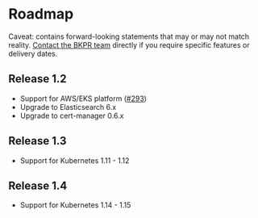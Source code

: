 # Roadmap

Caveat: contains forward-looking statements that may or may not match reality. [Contact the BKPR team](https://github.com/bitnami/kube-prod-runtime/issues/new) directly if you require specific features or delivery dates.

## Release 1.2

- Support for AWS/EKS platform ([#293](https://github.com/bitnami/kube-prod-runtime/issues/293))
- Upgrade to Elasticsearch 6.x
- Upgrade to cert-manager 0.6.x

## Release 1.3

- Support for Kubernetes 1.11 - 1.12

## Release 1.4

- Support for Kubernetes 1.14 - 1.15
